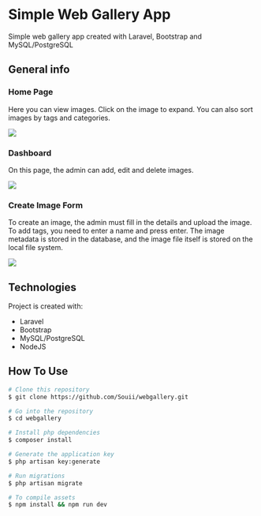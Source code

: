 # Simple Web Gallery App
Simple web gallery app created with Laravel, Bootstrap and MySQL/PostgreSQL

## General info
### Home Page 

Here you can view images. Click on the image to expand. You can also sort images by tags and categories.

![](https://i.ibb.co/QrZbntg/Screenshot-7.png)

### Dashboard

On this page, the admin can add, edit and delete images.

![](https://i.ibb.co/rvVrKZS/Screenshot-8.png)

### Create Image Form

To create an image, the admin must fill in the details and upload the image.
To add tags, you need to enter a name and press enter.
The image metadata is stored in the database, and the image file itself is stored on the local file system.

![](https://i.ibb.co/8cNzvkT/Screenshot-2.png)

## Technologies
Project is created with:
* Laravel
* Bootstrap
* MySQL/PostgreSQL
* NodeJS

## How To Use

```bash
# Clone this repository
$ git clone https://github.com/Souii/webgallery.git

# Go into the repository
$ cd webgallery

# Install php dependencies
$ composer install

# Generate the application key
$ php artisan key:generate

# Run migrations
$ php artisan migrate

# To compile assets
$ npm install && npm run dev
```
